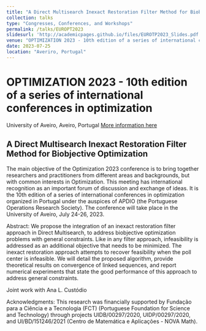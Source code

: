 ```yaml
---
title: "A Direct Multisearch Inexact Restoration Filter Method for Biobjective Optimization"
collection: talks
type: "Congresses, Conferences, and Workshops"
permalink: /talks/EUROPT2023
slidesurl: 'http://academicpages.github.io/files/EUROTP2023_Slides.pdf'
venue: "OPTIMIZATION 2023 - 10th edition of a series of international conferences in optimization"
date: 2023-07-25
location: "Averiro, Portugal"
---
```


OPTIMIZATION 2023 - 10th edition of a series of international conferences in optimization
=====
University of Aveiro, Aveiro, Portugal
[More information here](https://optimization2023.web.ua.pt/index.html)

## A Direct Multisearch Inexact Restoration Filter Method for Biobjective Optimization
The main objective of the Optimization 2023 conference is to bring together researchers and practitioners from different areas and backgrounds, but with common interests in Optimization. This meeting has international recognition as an important forum of discussion and exchange of ideas. It is the 10th edition of a series of international conferences in optimization organized in Portugal under the auspices of APDIO (the Portuguese Operations Research Society). The conference will take place in the University of Aveiro, July 24-26, 2023.


Abstract: We propose the integration of an inexact restoration filter approach in Direct Multisearch, to address biobjective optimization problems with general constraints. Like in any filter approach, infeasibility is addressed as an additional objective that needs to be minimized. The inexact restoration approach attempts to recover feasibility when the poll center is infeasible. We will detail the proposed algorithm, provide theoretical results on convergence of linked sequences, and report numerical experiments that state the good performance of this approach to address general constraints.

Joint work with Ana L. Custódio

Acknowledgments: This research was financially supported by Fundação para a Ciência e a Tecnologia (FCT) (Portuguese Foundation for Science and Technology) through projects UIDB/00297/2020, UIDP/00297/2020, and UI/BD/151246/2021 (Centro de Matemática e Aplicações - NOVA Math).